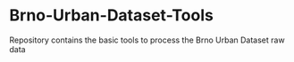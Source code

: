 # Brno-Urban-Dataset-Tools
Repository contains the basic tools to process the Brno Urban Dataset raw data
